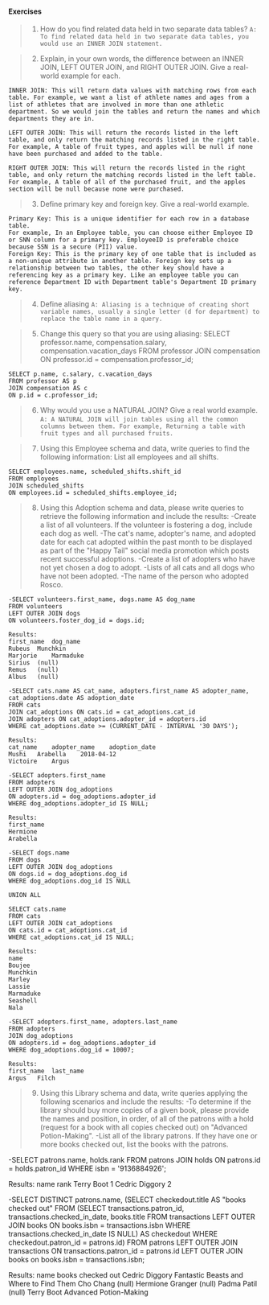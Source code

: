 #### Exercises

>1. How do you find related data held in two separate data tables?
`A: To find related data held in two separate data tables, you would use an INNER JOIN statement.`

>2. Explain, in your own words, the difference between an INNER JOIN, LEFT OUTER JOIN, and RIGHT OUTER JOIN. Give a real-world example for each.
```
INNER JOIN: This will return data values with matching rows from each table. For example, we want a list of athlete names and ages from a list of athletes that are involved in more than one athletic department. So we would join the tables and return the names and which departments they are in.

LEFT OUTER JOIN: This will return the records listed in the left table, and only return the matching records listed in the right table.
For example, A table of fruit types, and apples will be null if none have been purchased and added to the table.

RIGHT OUTER JOIN: This will return the records listed in the right table, and only return the matching records listed in the left table.
For example, A table of all of the purchased fruit, and the apples section will be null because none were purchased.
```

>3. Define primary key and foreign key. Give a real-world example.
```
Primary Key: This is a unique identifier for each row in a database table.
For example, In an Employee table, you can choose either Employee ID or SNN column for a primary key. EmployeeID is preferable choice because SSN is a secure (PII) value.
Foreign Key: This is the primary key of one table that is included as a non-unique attribute in another table. Foreign key sets up a relationship between two tables, the other key should have a referencing key as a primary key. Like an employee table you can reference Department ID with Department table's Department ID primary key.
```

>4. Define aliasing
`A: Aliasing is a technique of creating short variable names, usually a single letter (d for department) to replace the table name in a query.`

>5. Change this query so that you are using aliasing:
SELECT professor.name, compensation.salary,
compensation.vacation_days FROM professor JOIN
compensation ON professor.id =
compensation.professor_id;
```
SELECT p.name, c.salary, c.vacation_days
FROM professor AS p
JOIN compensation AS c
ON p.id = c.professor_id;
```

>6. Why would you use a NATURAL JOIN? Give a real world example.
`A: A NATURAL JOIN will join tables using all the common columns between them. For example, Returning a table with fruit types and all purchased fruits.`

>7. Using this Employee schema and data, write queries to find the following information:
List all employees and all shifts.
```
SELECT employees.name, scheduled_shifts.shift_id
FROM employees
JOIN scheduled_shifts
ON employees.id = scheduled_shifts.employee_id;
```

>8. Using this Adoption schema and data, please write queries to retrieve the following information and include the results:
-Create a list of all volunteers. If the volunteer is fostering a dog, include each dog as well.
-The cat's name, adopter's name, and adopted date for each cat adopted within the past month to be displayed as part of the "Happy Tail" social media promotion which posts recent successful adoptions.
-Create a list of adopters who have not yet chosen a dog to adopt.
-Lists of all cats and all dogs who have not been adopted.
-The name of the person who adopted Rosco.
```
-SELECT volunteers.first_name, dogs.name AS dog_name
FROM volunteers
LEFT OUTER JOIN dogs
ON volunteers.foster_dog_id = dogs.id;

Results:
first_name	dog_name
Rubeus	Munchkin
Marjorie	Marmaduke
Sirius	(null)
Remus	(null)
Albus	(null)

-SELECT cats.name AS cat_name, adopters.first_name AS adopter_name, cat_adoptions.date AS adoption_date
FROM cats
JOIN cat_adoptions ON cats.id = cat_adoptions.cat_id
JOIN adopters ON cat_adoptions.adopter_id = adopters.id
WHERE cat_adoptions.date >= (CURRENT_DATE - INTERVAL '30 DAYS');

Results:
cat_name	adopter_name	adoption_date
Mushi	Arabella	2018-04-12
Victoire	Argus

-SELECT adopters.first_name
FROM adopters
LEFT OUTER JOIN dog_adoptions
ON adopters.id = dog_adoptions.adopter_id
WHERE dog_adoptions.adopter_id IS NULL;

Results:
first_name
Hermione
Arabella

-SELECT dogs.name
FROM dogs
LEFT OUTER JOIN dog_adoptions
ON dogs.id = dog_adoptions.dog_id
WHERE dog_adoptions.dog_id IS NULL

UNION ALL

SELECT cats.name
FROM cats
LEFT OUTER JOIN cat_adoptions
ON cats.id = cat_adoptions.cat_id
WHERE cat_adoptions.cat_id IS NULL;

Results:
name
Boujee
Munchkin
Marley
Lassie
Marmaduke
Seashell
Nala

-SELECT adopters.first_name, adopters.last_name
FROM adopters
JOIN dog_adoptions
ON adopters.id = dog_adoptions.adopter_id
WHERE dog_adoptions.dog_id = 10007;

Results:
first_name	last_name
Argus	Filch
```

>9. Using this Library schema and data, write queries applying the following scenarios and include the results:
-To determine if the library should buy more copies of a given book, please provide the names and position, in order, of all of the patrons with a hold (request for a book with all copies checked out) on "Advanced Potion-Making".
-List all of the library patrons. If they have one or more books checked out, list the books with the patrons.

-SELECT patrons.name, holds.rank
FROM patrons
JOIN holds
ON patrons.id = holds.patron_id
WHERE isbn = '9136884926';

Results:
name	rank
Terry Boot	1
Cedric Diggory	2

-SELECT DISTINCT patrons.name,
(SELECT checkedout.title AS "books checked out"
 FROM
   (SELECT transactions.patron_id, transactions.checked_in_date, books.title
    FROM transactions LEFT OUTER JOIN books ON books.isbn = transactions.isbn
    WHERE transactions.checked_in_date IS NULL) AS checkedout
  WHERE checkedout.patron_id = patrons.id)
 FROM patrons
 LEFT OUTER JOIN transactions ON transactions.patron_id = patrons.id
 LEFT OUTER JOIN books on books.isbn = transactions.isbn;

Results:
name	books checked out
Cedric Diggory	Fantastic Beasts and Where to Find Them
Cho Chang	(null)
Hermione Granger	(null)
Padma Patil	(null)
Terry Boot	Advanced Potion-Making
